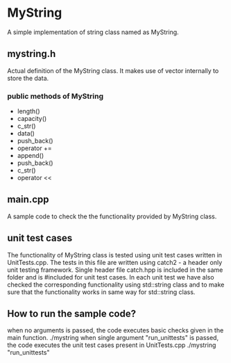 # MyString
A simple implementation of string class named as MyString.

## mystring.h
Actual definition of the MyString class.
It makes use of vector<char> internally to store the data.

### public methods of MyString

- length()
- capacity()
- c_str()
- data()
- push_back()
- operator +=
- append()
- push_back()
- c_str()
- operator <<

## main.cpp
A sample code to check the the functionality provided by MyString class.

## unit test cases
The functionality of MyString class is tested using unit test cases written in UnitTests.cpp.
The tests in this file are written using catch2 - a header only unit testing framework.
Single header file catch.hpp is included in the same folder and is #included for unit test cases.
In each unit test we have also checked the corresponding functionality using std::string class and to 
make sure that the functionality works in same way for std::string class.

## How to run the sample code?
when no arguments is passed, the code executes basic checks given in the main function.
./mystring
when single argument "run_unittests" is passed, the code executes the unit test cases present in UnitTests.cpp
./mystring "run_unittests"



